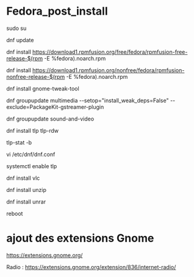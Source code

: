 # Fedora_post_install

sudo su 

dnf update

dnf install https://download1.rpmfusion.org/free/fedora/rpmfusion-free-release-$(rpm -E %fedora).noarch.rpm

dnf install https://download1.rpmfusion.org/nonfree/fedora/rpmfusion-nonfree-release-$(rpm -E %fedora).noarch.rpm

dnf install gnome-tweak-tool

dnf groupupdate multimedia --setop="install_weak_deps=False" --exclude=PackageKit-gstreamer-plugin

dnf groupupdate sound-and-video

dnf install tlp tlp-rdw

tlp-stat -b

vi /etc/dnf/dnf.conf  

systemctl enable tlp

dnf install vlc

dnf install unzip  

dnf install unrar

reboot

# ajout des extensions Gnome 

https://extensions.gnome.org/

Radio : https://extensions.gnome.org/extension/836/internet-radio/
